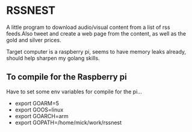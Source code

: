 RSSNEST
=======

A little program to download audio/visual content from a list of rss feeds.Also tweet and create a web page from the content, as well as the gold and silver prices.

Target computer is a raspberry pi, seems to have memory leaks already, should help sharpen my golang skills.


To compile for the Raspberry pi
-------------------------------
Have to set some env variables for compile for the pi...

* export GOARM=5
* export GOOS=linux
* export GOARCH=arm
* export GOPATH=/home/mick/work/rssnest

